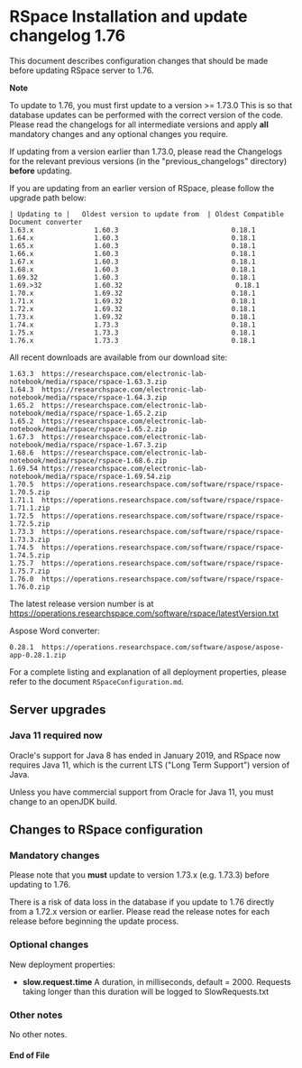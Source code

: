 RSpace Installation and update changelog 1.76
=============================================

This document describes configuration changes that should be made before updating RSpace server to 1.76.

**Note** 

To update to  1.76, you must first update to a version >= 1.73.0
This is so that database updates can be performed with the correct version of the code.  
Please read the changelogs for all intermediate versions and apply **all** mandatory changes and any optional changes you require.

If updating from a version earlier than 1.73.0, please read the Changelogs for the relevant previous 
versions (in the "previous_changelogs" directory) **before** updating.

If you are updating from an earlier version of RSpace, please follow the upgrade path below:

    | Updating to |   Oldest version to update from  | Oldest Compatible Document converter
    1.63.x               1.60.3                            0.18.1
    1.64.x               1.60.3                            0.18.1
    1.65.x               1.60.3                            0.18.1   
    1.66.x               1.60.3                            0.18.1 
    1.67.x               1.60.3                            0.18.1  
    1.68.x               1.60.3                            0.18.1
    1.69.32              1.60.3                            0.18.1
    1.69.>32             1.60.32                            0.18.1
    1.70.x               1.69.32                           0.18.1
    1.71.x               1.69.32                           0.18.1
    1.72.x               1.69.32                           0.18.1
    1.73.x               1.69.32                           0.18.1
    1.74.x               1.73.3                            0.18.1
    1.75.x               1.73.3                            0.18.1
    1.76.x               1.73.3                            0.18.1

All recent downloads are available from our download site:

    1.63.3  https://researchspace.com/electronic-lab-notebook/media/rspace/rspace-1.63.3.zip
    1.64.3  https://researchspace.com/electronic-lab-notebook/media/rspace/rspace-1.64.3.zip
    1.65.2  https://researchspace.com/electronic-lab-notebook/media/rspace/rspace-1.65.2.zip
    1.65.2  https://researchspace.com/electronic-lab-notebook/media/rspace/rspace-1.65.2.zip
    1.67.3  https://researchspace.com/electronic-lab-notebook/media/rspace/rspace-1.67.3.zip
    1.68.6  https://researchspace.com/electronic-lab-notebook/media/rspace/rspace-1.68.6.zip
    1.69.54 https://researchspace.com/electronic-lab-notebook/media/rspace/rspace-1.69.54.zip
    1.70.5  https://operations.researchspace.com/software/rspace/rspace-1.70.5.zip
    1.71.1  https://operations.researchspace.com/software/rspace/rspace-1.71.1.zip
    1.72.5  https://operations.researchspace.com/software/rspace/rspace-1.72.5.zip
    1.73.3  https://operations.researchspace.com/software/rspace/rspace-1.73.3.zip
    1.74.5  https://operations.researchspace.com/software/rspace/rspace-1.74.5.zip
    1.75.7  https://operations.researchspace.com/software/rspace/rspace-1.75.7.zip
    1.76.0  https://operations.researchspace.com/software/rspace/rspace-1.76.0.zip

The latest release version number is at https://operations.researchspace.com/software/rspace/latestVersion.txt

 Aspose Word converter:

    0.28.1  https://operations.researchspace.com/software/aspose/aspose-app-0.28.1.zip

For a complete listing and explanation of all deployment properties, please refer to the document `RSpaceConfiguration.md`.

Server upgrades
---------------

### Java 11 required now

Oracle's support for Java 8 has ended in January 2019, and RSpace now requires Java 11, which is the current LTS ("Long Term Support") version of Java. 
 
Unless you have commercial support from Oracle for Java 11, you must change to an openJDK build. 

Changes to RSpace configuration
-------------------------------

### Mandatory changes

Please note that you **must** update to version 1.73.x (e.g. 1.73.3) before updating to 1.76.

There is a risk of data loss in the database if you update to 1.76 directly from a 1.72.x version or earlier.
Please read the release notes for each release before beginning the update process.

### Optional changes

New deployment properties:

* **slow.request.time** A duration, in milliseconds, default = 2000. Requests taking longer than this duration will be logged to SlowRequests.txt

### Other notes

  No other notes.

#### End of File